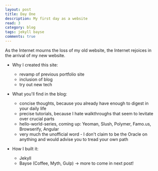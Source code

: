 ```yaml
---
layout: post
title: Day One
description: My first day as a website
read: 3
category: blog
tags: jekyll bayse
comments: true
---
```


As the Internet mourns the loss of my old website, the Internet rejoices in the arrival of my new website.

- Why I created this site:
    + revamp of previous portfolio site
    + inclusion of blog
    + try out new tech

- What you'll find in the blog:
    + concise thoughts, because you already have enough to digest in your daily life
    + precise tutorials, because I hate walkthroughs that seem to levitate over crucial parts
    + hello-world-series, coming up: Yeoman, Slush, Polymer, Famo.us, Browserify, Angular
    + very much the unofficial word - I don't claim to be the Oracle on anything and would advise you to tread your own path

- How I built it:
    + Jekyll
    + Bayse (Coffee, Myth, Gulp) -> more to come in next post!